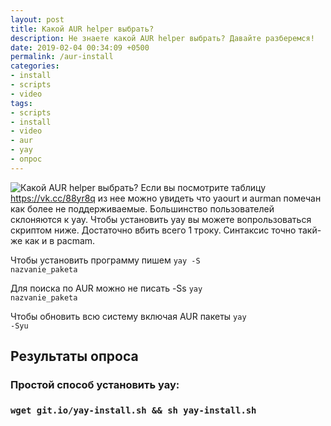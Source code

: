 ```yaml
---
layout: post
title: Какой AUR helper выбрать?
description: Не знаете какой AUR helper выбрать? Давайте разберемся!
date: 2019-02-04 00:34:09 +0500
permalink: /aur-install
categories: 
- install
- scripts
- video
tags:
- scripts
- install
- video
- aur
- yay
- опрос
---
```

<p><img alt="Какой AUR helper выбрать?" class="post-image rounded" src="https://ordanax.github.io/img/aur-install.png" />
Если вы посмотрите таблицу <noindex><a href="https://vk.cc/88yr8q" target="_blank" rel="nofollow">https://vk.cc/88yr8q</a></noindex> из нее можно увидеть что yaourt и aurman помечан как более не поддерживаемые.
Большинство пользователей склоняются к yay. 
Чтобы установить yay вы можете вопрользоваться скриптом ниже. Достаточно вбить всего 1 троку. Синтаксис точно такй-же как и в pacmam.

Чтобы установить программу пишем
<code>yay -S nazvanie_paketa</code>

Для поиска по AUR можно не писать -Ss
<code>yay nazvanie_paketa</code>

Чтобы обновить всю систему включая AUR пакеты
<code>yay -Syu</code>
</p>

<h2>Результаты опроса</h2>
<div id="vk_poll"></div>
<script type="text/javascript">
VK.Widgets.Poll("vk_poll", {}, "320990931_a910f4b472d3a23482");
</script>

<h3>Простой способ установить yay:<h3>
<code>wget git.io/yay-install.sh && sh yay-install.sh</code>

